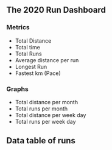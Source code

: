 ## The 2020 Run Dashboard

### Metrics 

* Total Distance
* Total time
* Total Runs
* Average distance per run
* Longest Run
* Fastest km (Pace)

### Graphs

* Total distance per month
* Total runs per month
* Total distance per week day
* Total runs per week day

## Data table of runs